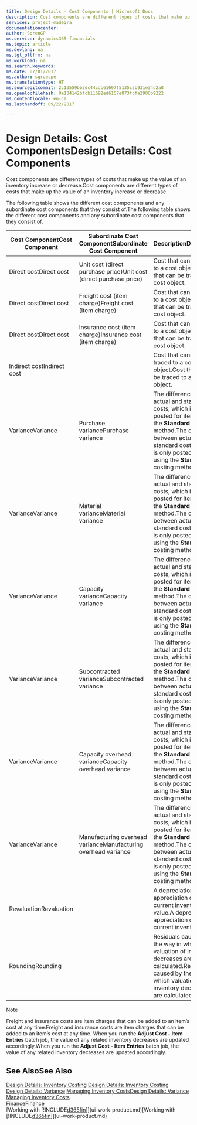 ```yaml
---
title: Design Details - Cost Components | Microsoft Docs
description: Cost components are different types of costs that make up the value of an inventory increase or decrease.
services: project-madeira
documentationcenter: 
author: SorenGP
ms.service: dynamics365-financials
ms.topic: article
ms.devlang: na
ms.tgt_pltfrm: na
ms.workload: na
ms.search.keywords: 
ms.date: 07/01/2017
ms.author: sgroespe
ms.translationtype: HT
ms.sourcegitcommit: 2c13559bb3dc44cdb61697f5135c5b931e34d2a8
ms.openlocfilehash: 0a134142bfcb11692ed6157e873fcfa2900b9222
ms.contentlocale: en-ca
ms.lasthandoff: 09/22/2017

---
```

# <a name="design-details-cost-components"></a><span data-ttu-id="718c3-103">Design Details: Cost Components</span><span class="sxs-lookup"><span data-stu-id="718c3-103">Design Details: Cost Components</span></span>
<span data-ttu-id="718c3-104">Cost components are different types of costs that make up the value of an inventory increase or decrease.</span><span class="sxs-lookup"><span data-stu-id="718c3-104">Cost components are different types of costs that make up the value of an inventory increase or decrease.</span></span>  

 <span data-ttu-id="718c3-105">The following table shows the different cost components and any subordinate cost components that they consist of.</span><span class="sxs-lookup"><span data-stu-id="718c3-105">The following table shows the different cost components and any subordinate cost components that they consist of.</span></span>  

|<span data-ttu-id="718c3-106">Cost Component</span><span class="sxs-lookup"><span data-stu-id="718c3-106">Cost Component</span></span>|<span data-ttu-id="718c3-107">Subordinate Cost Component</span><span class="sxs-lookup"><span data-stu-id="718c3-107">Subordinate Cost Component</span></span>|<span data-ttu-id="718c3-108">Description</span><span class="sxs-lookup"><span data-stu-id="718c3-108">Description</span></span>|  
|--------------------|--------------------------------|---------------------------------------|  
|<span data-ttu-id="718c3-109">Direct cost</span><span class="sxs-lookup"><span data-stu-id="718c3-109">Direct cost</span></span>|<span data-ttu-id="718c3-110">Unit cost (direct purchase price)</span><span class="sxs-lookup"><span data-stu-id="718c3-110">Unit cost (direct purchase price)</span></span>|<span data-ttu-id="718c3-111">Cost that can be traced to a cost object.</span><span class="sxs-lookup"><span data-stu-id="718c3-111">Cost that can be traced to a cost object.</span></span>|  
|<span data-ttu-id="718c3-112">Direct cost</span><span class="sxs-lookup"><span data-stu-id="718c3-112">Direct cost</span></span>|<span data-ttu-id="718c3-113">Freight cost (item charge)</span><span class="sxs-lookup"><span data-stu-id="718c3-113">Freight cost (item charge)</span></span>|<span data-ttu-id="718c3-114">Cost that can be traced to a cost object.</span><span class="sxs-lookup"><span data-stu-id="718c3-114">Cost that can be traced to a cost object.</span></span>|  
|<span data-ttu-id="718c3-115">Direct cost</span><span class="sxs-lookup"><span data-stu-id="718c3-115">Direct cost</span></span>|<span data-ttu-id="718c3-116">Insurance cost (item charge)</span><span class="sxs-lookup"><span data-stu-id="718c3-116">Insurance cost (item charge)</span></span>|<span data-ttu-id="718c3-117">Cost that can be traced to a cost object.</span><span class="sxs-lookup"><span data-stu-id="718c3-117">Cost that can be traced to a cost object.</span></span>|  
|<span data-ttu-id="718c3-118">Indirect cost</span><span class="sxs-lookup"><span data-stu-id="718c3-118">Indirect cost</span></span>||<span data-ttu-id="718c3-119">Cost that cannot be traced to a cost object.</span><span class="sxs-lookup"><span data-stu-id="718c3-119">Cost that cannot be traced to a cost object.</span></span>|  
|<span data-ttu-id="718c3-120">Variance</span><span class="sxs-lookup"><span data-stu-id="718c3-120">Variance</span></span>|<span data-ttu-id="718c3-121">Purchase variance</span><span class="sxs-lookup"><span data-stu-id="718c3-121">Purchase variance</span></span>|<span data-ttu-id="718c3-122">The difference between actual and standard costs, which is only posted for items using the **Standard** costing method.</span><span class="sxs-lookup"><span data-stu-id="718c3-122">The difference between actual and standard costs, which is only posted for items using the **Standard** costing method.</span></span>|  
|<span data-ttu-id="718c3-123">Variance</span><span class="sxs-lookup"><span data-stu-id="718c3-123">Variance</span></span>|<span data-ttu-id="718c3-124">Material variance</span><span class="sxs-lookup"><span data-stu-id="718c3-124">Material variance</span></span>|<span data-ttu-id="718c3-125">The difference between actual and standard costs, which is only posted for items using the **Standard** costing method.</span><span class="sxs-lookup"><span data-stu-id="718c3-125">The difference between actual and standard costs, which is only posted for items using the **Standard** costing method.</span></span>|  
|<span data-ttu-id="718c3-126">Variance</span><span class="sxs-lookup"><span data-stu-id="718c3-126">Variance</span></span>|<span data-ttu-id="718c3-127">Capacity variance</span><span class="sxs-lookup"><span data-stu-id="718c3-127">Capacity variance</span></span>|<span data-ttu-id="718c3-128">The difference between actual and standard costs, which is only posted for items using the **Standard** costing method.</span><span class="sxs-lookup"><span data-stu-id="718c3-128">The difference between actual and standard costs, which is only posted for items using the **Standard** costing method.</span></span>|  
|<span data-ttu-id="718c3-129">Variance</span><span class="sxs-lookup"><span data-stu-id="718c3-129">Variance</span></span>|<span data-ttu-id="718c3-130">Subcontracted variance</span><span class="sxs-lookup"><span data-stu-id="718c3-130">Subcontracted variance</span></span>|<span data-ttu-id="718c3-131">The difference between actual and standard costs, which is only posted for items using the **Standard** costing method.</span><span class="sxs-lookup"><span data-stu-id="718c3-131">The difference between actual and standard costs, which is only posted for items using the **Standard** costing method.</span></span>|  
|<span data-ttu-id="718c3-132">Variance</span><span class="sxs-lookup"><span data-stu-id="718c3-132">Variance</span></span>|<span data-ttu-id="718c3-133">Capacity overhead variance</span><span class="sxs-lookup"><span data-stu-id="718c3-133">Capacity overhead variance</span></span>|<span data-ttu-id="718c3-134">The difference between actual and standard costs, which is only posted for items using the **Standard** costing method.</span><span class="sxs-lookup"><span data-stu-id="718c3-134">The difference between actual and standard costs, which is only posted for items using the **Standard** costing method.</span></span>|  
|<span data-ttu-id="718c3-135">Variance</span><span class="sxs-lookup"><span data-stu-id="718c3-135">Variance</span></span>|<span data-ttu-id="718c3-136">Manufacturing overhead variance</span><span class="sxs-lookup"><span data-stu-id="718c3-136">Manufacturing overhead variance</span></span>|<span data-ttu-id="718c3-137">The difference between actual and standard costs, which is only posted for items using the **Standard** costing method.</span><span class="sxs-lookup"><span data-stu-id="718c3-137">The difference between actual and standard costs, which is only posted for items using the **Standard** costing method.</span></span>|  
|<span data-ttu-id="718c3-138">Revaluation</span><span class="sxs-lookup"><span data-stu-id="718c3-138">Revaluation</span></span>||<span data-ttu-id="718c3-139">A depreciation or appreciation of the current inventory value.</span><span class="sxs-lookup"><span data-stu-id="718c3-139">A depreciation or appreciation of the current inventory value.</span></span>|  
|<span data-ttu-id="718c3-140">Rounding</span><span class="sxs-lookup"><span data-stu-id="718c3-140">Rounding</span></span>||<span data-ttu-id="718c3-141">Residuals caused by the way in which valuation of inventory decreases are calculated.</span><span class="sxs-lookup"><span data-stu-id="718c3-141">Residuals caused by the way in which valuation of inventory decreases are calculated.</span></span>|  

> [!NOTE]  
>  <span data-ttu-id="718c3-142">Freight and insurance costs are item charges that can be added to an item’s cost at any time.</span><span class="sxs-lookup"><span data-stu-id="718c3-142">Freight and insurance costs are item charges that can be added to an item’s cost at any time.</span></span> <span data-ttu-id="718c3-143">When you run the **Adjust Cost - Item Entries** batch job, the value of any related inventory decreases are updated accordingly.</span><span class="sxs-lookup"><span data-stu-id="718c3-143">When you run the **Adjust Cost - Item Entries** batch job, the value of any related inventory decreases are updated accordingly.</span></span>  

## <a name="see-also"></a><span data-ttu-id="718c3-144">See Also</span><span class="sxs-lookup"><span data-stu-id="718c3-144">See Also</span></span>  
 <span data-ttu-id="718c3-145">[Design Details: Inventory Costing](design-details-inventory-costing.md) </span><span class="sxs-lookup"><span data-stu-id="718c3-145">[Design Details: Inventory Costing](design-details-inventory-costing.md) </span></span>  
 <span data-ttu-id="718c3-146">[Design Details: Variance](design-details-variance.md) [Managing Inventory Costs](finance-manage-inventory-costs.md)</span><span class="sxs-lookup"><span data-stu-id="718c3-146">[Design Details: Variance](design-details-variance.md) [Managing Inventory Costs](finance-manage-inventory-costs.md)</span></span>  
 [<span data-ttu-id="718c3-147">Finance</span><span class="sxs-lookup"><span data-stu-id="718c3-147">Finance</span></span>](finance.md)  
 <span data-ttu-id="718c3-148">[Working with [!INCLUDE[d365fin](includes/d365fin_md.md)]](ui-work-product.md)</span><span class="sxs-lookup"><span data-stu-id="718c3-148">[Working with [!INCLUDE[d365fin](includes/d365fin_md.md)]](ui-work-product.md)</span></span>  


